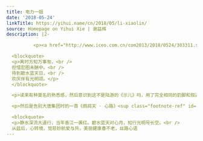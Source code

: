 ```yaml
---
title: 电力一姐
date: '2018-05-24'
linkTitle: https://yihui.name/cn/2018/05/li-xiaolin/
source: Homepage on Yihui Xie | 谢益辉
description: |2-

          <p><a href="http://www.iceo.com.cn/com2013/2018/0524/303311.shtml">电力一姐退休了</a>，不过我对这种涉及政治的事情并不感兴趣。我瞄这篇文章时，觉得一姐的诗词作品有些意思。先是告别中国电力时的一首诗：</p>

  <blockquote>
  <p>离时方知万事匆，<br />
  但惜宏图未酬中。<br />
  待到碧水蓝天日，<br />
  欢庆伴有光明颂。</p>
  </blockquote>

  <p>读来有种莫名的熟悉感，然后意识到这不是陆游的《示儿》吗，用了完全相同的韵脚和叙述方式，而且还原样照搬了不少字词。</p>

  <p>然后是告别大唐集团时的一首《鹧鸪天 · 心路》<sup class="footnote-ref" id="fnref:-"><a rel="footnote" href="#fn:-">1</a></sup>：</p>

  <blockquote>
  <p>静水深流大道行，当年香江一袭红。碧水蓝天对心月，知行光明号长空。<br />
  从兹后，心转境，觉慈妙航爱与共，美丽健康春不老，丝路心语
---
```

